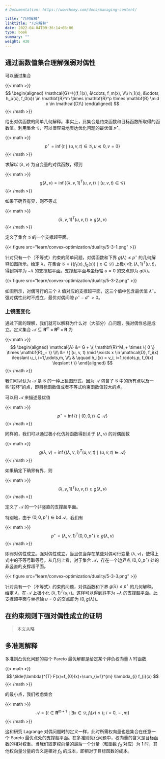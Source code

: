 ```yaml
---
# Documentation: https://wowchemy.com/docs/managing-content/

title: "几何解释"
linktitle: "几何解释"
date: 2022-04-04T09:36:14+08:00
type: book
summary: ""
weight: 430
---
```


<!--more-->

## 通过函数值集合理解强弱对偶性

可以通过集合

{{< math >}}
$$
\begin{aligned}
    \mathcal{G}=\{(f_1(x), &\cdots, f_m(x), \\\\
    h_1(x), &\cdots, h_p(x), f_0(x)) \in \mathbf{R}^m \times \mathbf{R}^p \times \mathbf{R} \mid x \in \mathcal{D}\}
\end{aligned}
$$
{{< /math >}}

给出对偶函数的简单几何解释。事实上，此集合是约束函数和目标函数所取得的函数值。利用集合 $\mathcal{G}$，可以很容易地表达优化问题的最优值 $p^{\star}$。

{{< math >}}
$$
p^{\star} = \inf \{ t \mid (u, v, t) \in \mathcal{G}, u \preceq 0, v = 0 \}
$$
{{< /math >}}

求解以 $(\lambda, \nu)$ 为自变量的对偶函数，得到

{{< math >}}
$$
g(\lambda, \nu) = \inf \{ (\lambda, \nu, 1)^T(u, v, t) \mid (u, v, t) \in \mathcal{G} \}
$$
{{< /math >}}

如果下确界有界，则不等式

{{< math >}}
$$
(\lambda, \nu, 1)^T(u, v, t) \geqslant g(\lambda, \nu)
$$
{{< /math >}}

定义了集合 $\mathcal{G}$ 的一个支撑超平面。

{{< figure src="learn/convex-optimization/duality/5-3-1.png" >}}

针对只有一个（不等式）约束的简单问题，对偶函数和下界 $g(\lambda) \leqslant p^{\star}$ 的几何解释如图所示。给定 $\lambda$，在集合 $\mathcal{G} = \{ (f_1(x), f_0(x)) \mid x \in \mathcal{D} \}$ 上极小化 $(\lambda, 1)^T(u, t)$，得到斜率为 $-\lambda$ 的支撑超平面。支撑超平面与坐标轴 $u = 0$ 的交点即为 $g(\lambda)$。

{{< figure src="learn/convex-optimization/duality/5-3-2.png" >}}

如图所示，对偶可行的三个 $\lambda$ 值对应的支撑超平面，这三个值中包含最优值 $\lambda^{\star}$。强对偶性此时不成立，最优对偶间隙 $p^{\star} - d^{\star} > 0$。

### 上镜图变化

通过下面的理解，我们就可以解释为什么对（大部分）凸问题，强对偶性总是成立。定义集合 $\mathcal{A} \subseteq \mathbf{R}^m \times \mathbf{R}^p \times \mathbf{R}$ 为

{{< math >}}
$$
\begin{aligned}
    \mathcal{A} &= G + \{ \mathbf{R}^M_+ \times \{ 0 \} \times \mathbf{R}_+ \} \\\\
    &= \{ (u, v, t) \mid \exists x \in \mathcal{D}, f_i(x) \leqslant u_i, i=1,\cdots,m, \\\\
    & \qquad h_i(x) = v_i, i=1,\cdots,p, f_0(x) \leqslant t \}
\end{aligned}
$$
{{< /math >}}

我们可以认为 $\mathcal{A}$ 是 $\mathcal{G}$ 的一种上镜图形式，因为 $\mathcal{A}$ 包含了 $\mathcal{G}$ 中的所有点以及一些“较坏”的点，即目标函数值或者不等式约束函数值较大的点。

可以用 $\mathcal{A}$ 来描述最优值

{{< math >}}
$$
p^{\star}=\inf \{t \mid (0,0,t) \in \mathcal{A}\}
$$
{{< /math >}}

同样的，我们可以通过极小化仿射函数得到关于 $(\lambda, \nu)$ 的对偶函数

{{< math >}}
$$
g(\lambda, \nu)=\inf \{(\lambda, \nu, 1)^{T}(u, v, t) \mid(u, v, t) \in \mathcal{A}\}
$$
{{< /math >}}

如果确定下确界有界，则

{{< math >}}
$$
(\lambda, \nu, 1)^{T}(u, v, t) \geqslant g(\lambda, \nu)
$$
{{< /math >}}

定义了 $\mathcal{A}$ 的一个非竖直的支撑超平面。

特别地，由于 $(0, 0, p^{\star}) \in \operatorname{bd} \mathcal{A}$，我们有

{{< math >}}
$$
p^{\star} = (\lambda, \nu, 1)^T (0, 0, p^{\star}) \geqslant g(\lambda, \nu)
$$
{{< /math >}}

即弱对偶性成立。强对偶性成立，当且仅当存在某些对偶可行变量 $(\lambda, \nu)$，使得上式中的不等号取等号。从几何上看，对于集合 $\mathcal{A}$，存在一个边界点 $(0, 0, p^{\star})$ 处的非竖直的支撑超平面。

{{< figure src="learn/convex-optimization/duality/5-3-3.png" >}}

针对具有一个（不等式）约束的问题，对偶函数和下界 $g(\lambda) \leqslant p^{\star}$ 的几何解释。给定 $\lambda$，在 $\mathcal{A}$ 上极小化 $(\lambda, 1)^T(u, t)$。这样可以得到斜率为 $-\lambda$ 的支撑超平面。此支撑超平面与坐标轴 $u = 0$ 的交点即为 $(0, g(\lambda))$。

## 在约束规则下强对偶性成立的证明

> 本文从略

## 多准则解释

多准则凸优化问题的每个 Pareto 最优解都是给定某个非负权向量 $\tilde{\lambda}$ 时函数

{{< math >}}
$$
\tilde{\lambda}^{T} F(x)=f_{0}(x)+\sum_{i=1}^{m} \lambda_{i} f_{i}(x)
$$
{{< /math >}}

的最小点，我们考虑集合

{{< math >}}
$$
\mathcal{A}=\left\{ t \in \mathbf{R}^{m+1} \mid \exists x \in \mathcal{D}, f_{i}(x) \leqslant t_{i}, i=0, \cdots, m \right\}
$$
{{< /math >}}

这和研究 Lagrange 对偶问题时的定义一样，此时所需权向量也是集合在任意一个 Pareto 最优点处的支撑超平面。在多准则优化问题中，权向量的含义是目标函数的相对权重。当我们固定权向量的最后一个分量（和函数 $f_0$ 对应）为 $1$ 时，其他权向量分量的含义是相对 $f_0$ 的成本，即相对于目标函数的成本。